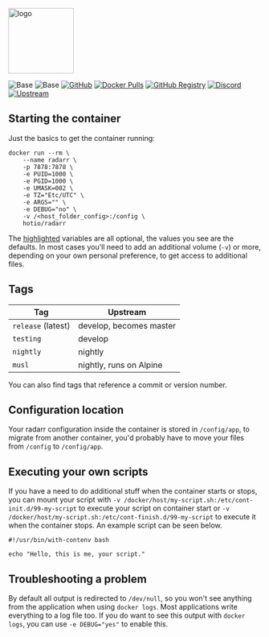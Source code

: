 [<img src="https://hotio.dev/img/radarr.png" alt="logo" height="130" width="130">](https://github.com/Radarr/Radarr)

![Base](https://img.shields.io/badge/base-ubuntu-orange)
![Base](https://img.shields.io/badge/base-alpine-blue)
[![GitHub](https://img.shields.io/badge/source-github-lightgrey)](https://github.com/hotio/docker-radarr)
[![Docker Pulls](https://img.shields.io/docker/pulls/hotio/radarr)](https://hub.docker.com/r/hotio/radarr)
[![GitHub Registry](https://img.shields.io/badge/registry-ghcr.io-blue)](https://github.com/users/hotio/packages/container/package/radarr)
[![Discord](https://img.shields.io/discord/610068305893523457?color=738ad6&label=discord&logo=discord&logoColor=white)](https://discord.gg/3SnkuKp)
[![Upstream](https://img.shields.io/badge/upstream-project-yellow)](https://github.com/Radarr/Radarr)

## Starting the container

Just the basics to get the container running:

```shell hl_lines="4 5 6 7 8 9"
docker run --rm \
    --name radarr \
    -p 7878:7878 \
    -e PUID=1000 \
    -e PGID=1000 \
    -e UMASK=002 \
    -e TZ="Etc/UTC" \
    -e ARGS="" \
    -e DEBUG="no" \
    -v /<host_folder_config>:/config \
    hotio/radarr
```

The [highlighted](https://hotio.dev/containers/radarr) variables are all optional, the values you see are the defaults. In most cases you'll need to add an additional volume (`-v`) or more, depending on your own personal preference, to get access to additional files.

## Tags

| Tag                | Upstream                |
| -------------------|-------------------------|
| `release` (latest) | develop, becomes master |
| `testing`          | develop                 |
| `nightly`          | nightly                 |
| `musl`             | nightly, runs on Alpine |

You can also find tags that reference a commit or version number.

## Configuration location

Your radarr configuration inside the container is stored in `/config/app`, to migrate from another container, you'd probably have to move your files from `/config` to `/config/app`.

## Executing your own scripts

If you have a need to do additional stuff when the container starts or stops, you can mount your script with `-v /docker/host/my-script.sh:/etc/cont-init.d/99-my-script` to execute your script on container start or `-v /docker/host/my-script.sh:/etc/cont-finish.d/99-my-script` to execute it when the container stops. An example script can be seen below.

```shell
#!/usr/bin/with-contenv bash

echo "Hello, this is me, your script."
```

## Troubleshooting a problem

By default all output is redirected to `/dev/null`, so you won't see anything from the application when using `docker logs`. Most applications write everything to a log file too. If you do want to see this output with `docker logs`, you can use `-e DEBUG="yes"` to enable this.
